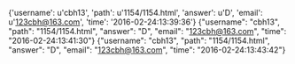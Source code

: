 {'username': u'cbh13', 'path': u'1154/1154.html', 'answer': u'D', 'email': u'123cbh@163.com', 'time': '2016-02-24:13:39:36'}
{"username": "cbh13", "path": "1154/1154.html", "answer": "D", "email": "123cbh@163.com", "time": "2016-02-24:13:41:30"}
{"username": "cbh13", "path": "1154/1154.html", "answer": "D", "email": "123cbh@163.com", "time": "2016-02-24:13:43:42"}